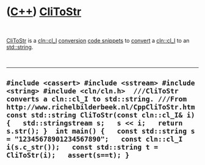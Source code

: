



 

 

 

 

 

([C++](Cpp.htm)) [CliToStr](CppCliToStr.htm)
============================================

 

[CliToStr](CppCliToStr.htm) is a [cln::cl\_I](CppCl_I.htm)
[conversion](CppConvert.htm) [code snippets](CppCodeSnippets.htm) to
[convert](CppConvert.htm) a [cln::cl\_I](CppCl_I.htm) to an
[std::string](CppString.htm).

 

  ------------------------------------------------------------------------------------------------------------------------------------------------------------------------------------------------------------------------------------------------------------------------------------------------------------------------------------------------------------------------------------------------------------------------------------------------------
  ` #include <cassert> #include <sstream> #include <string> #include <cln/cln.h>  ///CliToStr converts a cln::cl_I to std::string. ///From http://www.richelbilderbeek.nl/CppCliToStr.htm const std::string CliToStr(const cln::cl_I& i) {   std::stringstream s;   s << i;   return s.str(); }  int main() {   const std::string s = "12345678901234567890";   const cln::cl_I i(s.c_str());   const std::string t = CliToStr(i);   assert(s==t); } `
  ------------------------------------------------------------------------------------------------------------------------------------------------------------------------------------------------------------------------------------------------------------------------------------------------------------------------------------------------------------------------------------------------------------------------------------------------------

 

 

 

 

 





 



